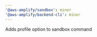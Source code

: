 ```yaml
---
'@aws-amplify/sandbox': minor
'@aws-amplify/backend-cli': minor
---
```


Adds profile option to sandbox command
